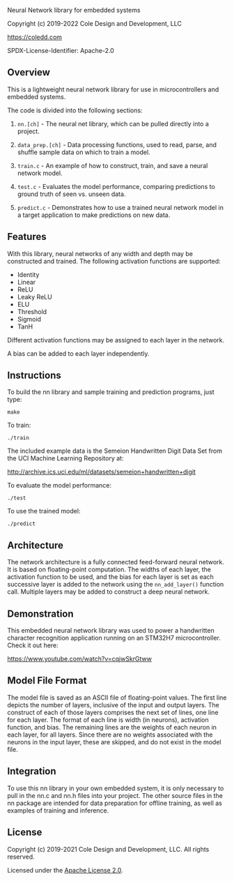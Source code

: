 Neural Network library for embedded systems

Copyright (c) 2019-2022 Cole Design and Development, LLC

https://coledd.com

SPDX-License-Identifier: Apache-2.0

## Overview

This is a lightweight neural network library for use in microcontrollers and embedded systems.

The code is divided into the following sections:

1. `nn.[ch]` - The neural net library, which can be pulled directly into a project.

2. `data_prep.[ch]` - Data processing functions, used to read, parse, and shuffle sample data on which to train a model.

3. `train.c` - An example of how to construct, train, and save a neural network model.

4. `test.c` - Evaluates the model performance, comparing predictions to ground truth of seen vs. unseen data.

5. `predict.c` - Demonstrates how to use a trained neural network model in a target application to make predictions on new data.

## Features

With this library, neural networks of any width and depth may be constructed and trained. The following activation functions are supported:

* Identity
* Linear
* ReLU
* Leaky ReLU
* ELU
* Threshold
* Sigmoid
* TanH

Different activation functions may be assigned to each layer in the network.

A bias can be added to each layer independently.

## Instructions

To build the nn library and sample training and prediction programs, just type:
```
make
```


To train:
```
./train
```
The included example data is the Semeion Handwritten Digit Data Set from the UCI Machine Learning Repository at:

http://archive.ics.uci.edu/ml/datasets/semeion+handwritten+digit


To evaluate the model performance:
```
./test
```


To use the trained model:
```
./predict
```

## Architecture

The network architecture is a fully connected feed-forward neural network. It is based on floating-point computation. The widths of each layer, the activation function to be used, and the bias for each layer is set as each successive layer is added to the network using the `nn_add_layer()` function call. Multiple layers may be added to construct a deep neural network.

## Demonstration

This embedded neural network library was used to power a handwritten character recognition application running on an STM32H7 microcontroller. Check it out here:

https://www.youtube.com/watch?v=cqjwSkrGtww

## Model File Format

The model file is saved as an ASCII file of floating-point values. The first line depicts the number of layers, inclusive of the input and output layers. The construct of each of those layers comprises the next set of lines, one line for each layer. The format of each line is width (in neurons), activation function, and bias. The remaining lines are the weights of each neuron in each layer, for all layers. Since there are no weights associated with the neurons in the input layer, these are skipped, and do not exist in the model file.

## Integration

To use this nn library in your own embedded system, it is only necessary to pull in the nn.c and nn.h files into your project. The other source files in the nn package are intended for data preparation for offline training, as well as examples of training and inference.

## License

Copyright (c) 2019-2021 Cole Design and Development, LLC. All rights reserved.

Licensed under the [Apache License 2.0](./LICENSE).

